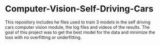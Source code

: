 # Computer-Vision-Self-Driving-Cars
This repository includes he files used to train 3 models in the self driving cars computer vision module, the log files and videos of the results.
The goal of this project was to get the best model for the data and minimize the loss with no overfitting or underfitting.
